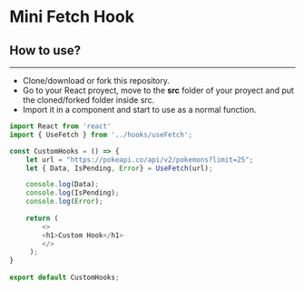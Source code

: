 # Mini Fetch Hook
## How to use?
---
- Clone/download or fork this repository.
- Go to your React proyect, move to the <b>src</b> folder of your proyect and put the cloned/forked folder inside src.
- Import it in a component and start to use as a normal function.

```javascript React
import React from 'react'
import { UseFetch } from '../hooks/useFetch';

const CustomHooks = () => {
    let url = "https://pokeapi.co/api/v2/pokemons?limit=25";
    let { Data, IsPending, Error} = UseFetch(url);

    console.log(Data);
    console.log(IsPending);
    console.log(Error);
    
    return (  
        <>
        <h1>Custom Hook</h1>
        </>
     );
}
 
export default CustomHooks;
```
